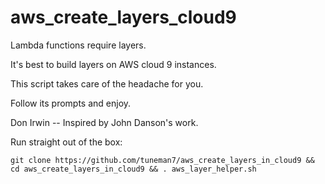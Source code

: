 # aws_create_layers_cloud9

Lambda functions require layers.

It's best to build layers on AWS cloud 9 instances.

This script takes care of the headache for you.

Follow its prompts and enjoy.

Don Irwin
-- Inspired by John Danson's work.

Run straight out of the box:

```
git clone https://github.com/tuneman7/aws_create_layers_in_cloud9 && cd aws_create_layers_in_cloud9 && . aws_layer_helper.sh
```
